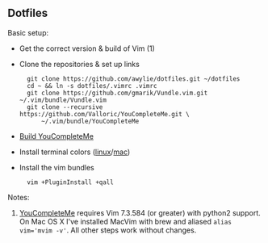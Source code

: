 ## Dotfiles

Basic setup:
* Get the correct version & build of Vim (1)
* Clone the repositories & set up links

        git clone https://github.com/awylie/dotfiles.git ~/dotfiles
        cd ~ && ln -s dotfiles/.vimrc .vimrc
        git clone https://github.com/gmarik/Vundle.vim.git ~/.vim/bundle/Vundle.vim
        git clone --recursive https://github.com/Valloric/YouCompleteMe.git \
            ~/.vim/bundle/YouCompleteMe


* [Build YouCompleteMe](https://github.com/Valloric/YouCompleteMe#ubuntu-linux-x64-super-quick-installation)
* Install terminal colors ([linux](https://github.com/sigurdga/gnome-terminal-colors-solarized)/[mac](https://github.com/tomislav/osx-terminal.app-colors-solarized))

* Install the vim bundles

        vim +PluginInstall +qall

Notes:

1.  [YouCompleteMe](https://github.com/Valloric/YouCompleteMe) requires Vim 7.3.584 (or greater) with python2 support.  On Mac OS X I've installed MacVim with brew and aliased `alias vim='mvim -v'`.  All other steps work without changes.
